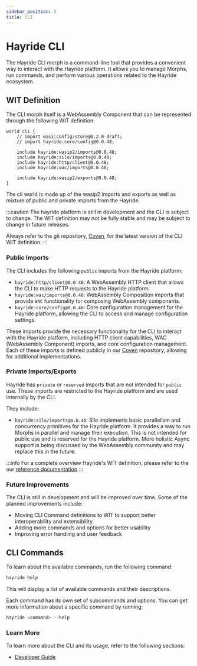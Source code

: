 ```yaml
---
sidebar_position: 2
title: CLI
---
```


# Hayride CLI 

The Hayride CLI morph is a command-line tool that provides a convenient way to interact with the Hayride platform. It allows you to manage Morphs, run commands, and perform various operations related to the Hayride ecosystem. 

## WIT Definition

The CLI morph itself is a WebAssembly Component that can be represented through the following WIT definition:

```wit
world cli {
    // import wasi:config/store@0.2.0-draft;
    // import hayride:core/config@0.0.48;

    include hayride:wasip2/imports@0.0.48;
    include hayride:silo/imports@0.0.48;
    include hayride:http/client@0.0.48;
    include hayride:wac/imports@0.0.48;
    
    include hayride:wasip2/exports@0.0.48;
}
```

The cli world is made up of the wasip2 imports and exports as well as mixture of public and private imports from the Hayride. 

:::caution
The hayride platform is still in development and the CLI is subject to change. The WIT definition may not be fully stable and may be subject to change in future releases. 

Always refer to the git repository, [Coven](https://github.com/hayride-dev/coven), for the latest version of the CLI WIT definition.
:::

### Public Imports

The CLI includes the following `public` imports from the Hayride platform:
- `hayride:http/client@0.0.46`: A WebAssembly HTTP client that allows the CLI to make HTTP requests to the Hayride platform.
- `hayride:wac/imports@0.0.46`: WebAssembly Composition imports that provide `WAC` functionality for composing WebAssembly components.
- `hayride:core/config@0.0.46`: Core configuration management for the Hayride platform, allowing the CLI to access and manage configuration settings.

These imports provide the necessary functionality for the CLI to interact with the Hayride platform, including HTTP client capabilities, WAC (WebAssembly Component) imports, and core configuration management. Each of these imports is defined publicly in our [Coven](https://github.com/hayride-dev/coven) repository, allowing for additional implementations. 

### Private Imports/Exports

Hayride has `private` or `reserved` imports that are not intended for `public` use. These imports are restricted to the Hayride platform and are used internally by the CLI. 

They include:
- `hayride:silo/imports@0.0.46`: Silo implements basic parallelism and concurrency primitives for the Hayride platform. It provides a way to run Morphs in parallel and manage their execution. This is not intended for public use and is reserved for the Hayride platform. More holistic Async support is being discussed by the WebAssembly community and may replace this in the future.

:::info 
For a complete overview Hayride's WIT definition, please refer to the our [reference documentation](../../reference/interfaces/)
:::

### Future Improvements
The CLI is still in development and will be improved over time. Some of the planned improvements include:
- Moving CLI Command definitions to WIT to support better interoperability and extensibility
- Adding more commands and options for better usability
- Improving error handling and user feedback

## CLI Commands

To learn about the available commands, run the following command:

```bash
hayride help
```
This will display a list of available commands and their descriptions.

Each command has its own set of subcommands and options. You can get more information about a specific command by running:

```bash
hayride <command> --help
```

### Learn More 
To learn more about the CLI and its usage, refer to the following sections:
- [Developer Guide](../../developer-guides/examples/)

